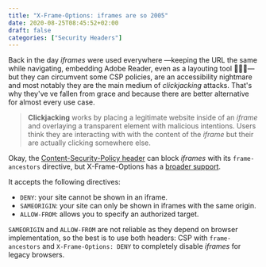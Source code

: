 ```yaml
---
title: "X-Frame-Options: iframes are so 2005"
date: 2020-08-25T08:45:52+02:00
draft: false
categories: ["Security Headers"]
---
```


Back in the day _iframes_ were used everywhere —keeping the URL the same while navigating, embedding Adobe Reader, even as a layouting tool 🤦🏽‍♀️— but they can circumvent some CSP policies, are an accessibility nightmare and most notably they are the main medium of _clickjacking_ attacks. That's why they've ve fallen from grace and because there are better alternative for almost every use case.

> **Clickjacking** works by placing a legitimate website inside of an _iframe_ and overlaying a transparent element with malicious intentions. Users think they are interacting with with the content of the _iframe_ but their are actually clicking somewhere else.

Okay, the [Content-Security-Policy header](/posts/content-security-policy/) can block _iframes_ with its `frame-ancestors` directive, but X-Frame-Options has a [broader support](https://caniuse.com/#feat=x-frame-options).

It accepts the following directives:

- `DENY`: your site cannot be shown in an iframe.
- `SAMEORIGIN`: your site can only be shown in iframes with the same origin.
- `ALLOW-FROM`: allows you to specify an authorized target.

`SAMEORIGIN` and `ALLOW-FROM` are not reliable as they depend on browser implementation, so the best is to use both headers: CSP with `frame-ancestors` and `X-Frame-Options: DENY` to completely disable _iframes_ for legacy browsers.
